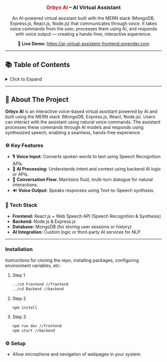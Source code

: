 <div align="center">

  <!-- REMOVE THIS IF YOU DON'T HAVE A LOGO -->

  <h3 align="center"><span style="color:red">Orbyx AI</span> – AI Virtual Assistant</h3>

  <p align="center">
    An AI-powered virtual assistant built with the MERN stack (MongoDB, Express.js, React.js, Node.js) that communicates through voice. It takes voice commands from the user, processes them using AI, and responds with voice output — creating a hands-free, interactive experience.
  </p>

  <p align="center">
    🔗 <strong>Live Demo:</strong> <a href="https://ai-virtual-assistent-frontend.onrender.com" target="_blank">https://ai-virtual-assistent-frontend.onrender.com</a>
  </p>

</div>

---

## 📚 Table of Contents

<details>
  <summary>Click to Expand</summary>
  <ol>
    <li><a href="#-about-the-project">About The Project</a>
      <ul>
        <li><a href="#️-key-features">Key Features</a></li>
        <li><a href="#-tech-stack">Tech Stack</a></li>
      </ul>
    </li>
    <li><a href="#-installation">Installation</a></li>
    <li><a href="#️-setup--permissions">Setup & Permissions</a></li>
  </ol>
</details>

---

## 🧠 About The Project

**Orbyx AI** is an interactive voice-based virtual assistant powered by AI and built using the MERN stack (MongoDB, Express.js, React, Node.js). Users can interact with the assistant using natural voice commands. The assistant processes these commands through AI models and responds using synthesized speech, enabling a seamless, hands-free experience.

### ⚙️ Key Features

- 🎙 **Voice Input:** Converts spoken words to text using Speech Recognition APIs.
- 🤖 **AI Processing:** Understands intent and context using backend AI logic or APIs.
- 🔁 **Conversation Flow:** Maintains fluid, multi-turn dialogue for natural interactions.
- 🔊 **Voice Output:** Speaks responses using Text-to-Speech synthesis.

### 🧪 Tech Stack

- **Frontend:** React.js + Web Speech API (Speech Recognition & Synthesis)
- **Backend:** Node.js & Express.js
- **Database:** MongoDB (for storing user sessions or history)
- **AI Integration:** Custom logic or third-party AI services for NLP

---

### Installation

Instructions for cloning the repo, installing packages, configuring environment variables, etc:

1. Step 1 
   ```sh
   ../cd Frontend //frontend
   ../cd Backend //backend
   ```
   
2. Step 2 
   ```sh
   npm install
   ```
   
3. Step 3 
   ```sh
   npm run dev //frontend
   npm start //backend
   ```

### ⚙️ Setup

- Allow microphone and nevigation of webpages in your system.
